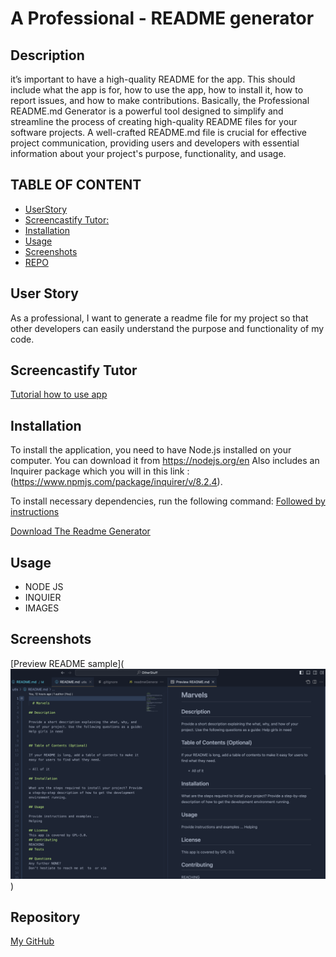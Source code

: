 # A Professional - README generator

## Description

it’s important to have a high-quality README for the app. This should include what the app is for, how to use the app, how to install it, how to report issues, and how to make contributions. Basically, the Professional README.md Generator is a powerful tool designed to simplify and streamline the process of creating high-quality README files for your software projects. A well-crafted README.md file is crucial for effective project communication, providing users and developers with essential information about your project's purpose, functionality, and usage.

## TABLE OF CONTENT

- [UserStory](#user)
- [Screencastify Tutor:](#screencastify)
- [Installation](#install)
- [Usage](#usage)
- [Screenshots](#screenshots)
- [REPO](#reposority)

## User Story

As a professional, I want to generate a readme file for my project so that other developers can easily understand the purpose and functionality of my code.

## Screencastify Tutor

[Tutorial how to use app]()

## Installation

To install the application, you need to have Node.js installed on your computer. You can download it from https://nodejs.org/en
Also includes an Inquirer package which you will in this
link : (https://www.npmjs.com/package/inquirer/v/8.2.4).

To install necessary dependencies, run the following command:
[Followed by instructions](https://coding-boot-camp.github.io/full-stack/github/professional-readme-guide)

[Download The Readme Generator](https://github.com/bcot-code/OtherStuff?search=1)

## Usage

- NODE JS
- INQUIER
- IMAGES

## Screenshots

[Preview README sample](![Alt text](image.png))

## Repository

[My GitHub](https://github.com/bcot-code/OtherStuff)
